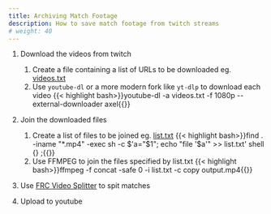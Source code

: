 ```yaml
---
title: Archiving Match Footage
description: How to save match footage from twitch streams
# weight: 40
---
```


1. Download the videos from twitch

	1. Create a file containing a list of URLs to be downloaded eg. [videos.txt](videos.txt)
	2. Use `youtube-dl` or a more modern fork like `yt-dlp` to download each video 
	{{< highlight bash>}}youtube-dl -a videos.txt -f 1080p --external-downloader axel{{</highlight>}}

2. Join the downloaded files
	
	1. Create a list of files to be joined eg. [list.txt](list.txt)
	{{< highlight bash>}}find . -iname "*.mp4" -exec sh -c $'a="$1"; echo "file \'$a\'" >> list.txt' shell {} \;{{</highlight>}}
	2. Use FFMPEG to join the files specified by list.txt 
	{{< highlight bash>}}ffmpeg -f concat -safe 0 -i list.txt -c copy output.mp4{{</highlight>}}

3. Use [FRC Video Splitter](https://github.com/tytremblay/frc-video-splitter-3/releases) to spit matches
4. Upload to youtube 
